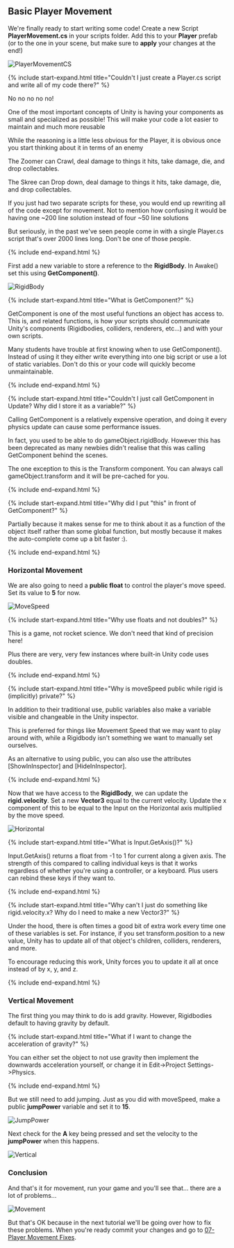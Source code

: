 ## Basic Player Movement

We're finally ready to start writing some code! Create a new Script **PlayerMovement.cs** in your scripts folder. Add this to your **Player** prefab (or to the one in your scene, but make sure to **apply** your changes at the end!)

![PlayerMovementCS](./06/PlayerMovementCS.PNG)

{% include start-expand.html title="Couldn't I just create a Player.cs script and write all of my code there?" %}
<p>No no no no no!</p>
<p>One of the most important concepts of Unity is having your components as small and specialized as possible! This will make your code a lot easier to maintain and much more reusable</p>
<p>While the reasoning is a little less obvious for the Player, it is obvious once you start thinking about it in terms of an enemy</p>
<p>The Zoomer can Crawl, deal damage to things it hits, take damage, die, and drop collectables.</p>
<p>The Skree can Drop down, deal damage to things it hits, take damage, die, and drop collectables.</p>
<p>If you just had two separate scripts for these, you would end up rewriting all of the code except for movement. Not to mention how confusing it would be having one ~200 line solution instead of four ~50 line solutions</p>
<p>But seriously, in the past we've seen people come in with a single Player.cs script that's over 2000 lines long. Don't be one of those people.</p>
{% include end-expand.html %}

First add a new variable to store a reference to the **RigidBody**. In Awake() set this using **GetComponent()**.

![RigidBody](./06/RigidBody.PNG)

{% include start-expand.html title="What is GetComponent?" %}
<p>GetComponent is one of the most useful functions an object has access to. This is, and related functions, is how your scripts should communicate Unity's components (Rigidbodies, colliders, renderers, etc...) and with your own scripts.</p>
<p>Many students have trouble at first knowing when to use GetComponent(). Instead of using it they either write everything into one big script or use a lot of static variables. Don't do this or your code will quickly become unmaintainable.</p>
{% include end-expand.html %}

{% include start-expand.html title="Couldn't I just call GetComponent in Update? Why did I store it as a variable?" %}
<p>Calling GetComponent is a relatively expensive operation, and doing it every physics update can cause some performance issues.</p>
<p>In fact, you used to be able to do gameObject.rigidBody. However this has been deprecated as many newbies didn't realise that this was calling GetComponent behind the scenes.</p>
<p>The one exception to this is the Transform component. You can always call gameObject.transform and it will be pre-cached for you.</p>
{% include end-expand.html %}

{% include start-expand.html title="Why did I put \"this\" in front of GetComponent?" %}
<p>Partially because it makes sense for me to think about it as a function of the object itself rather than some global function, but mostly because it makes the auto-complete come up a bit faster :).</p>
{% include end-expand.html %}

### Horizontal Movement

We are also going to need a **public float** to control the player's move speed. Set its value to **5** for now.

![MoveSpeed](./06/MoveSpeed.PNG)

{% include start-expand.html title="Why use floats and not doubles?" %}
<p>This is a game, not rocket science. We don't need that kind of precision here!</p>
<p>Plus there are very, very few instances where built-in Unity code uses doubles.</p>
{% include end-expand.html %}

{% include start-expand.html title="Why is moveSpeed public while rigid is (implicitly) private?" %}
<p>In addition to their traditional use, public variables also make a variable visible and changeable in the Unity inspector.</p>
<p>This is preferred for things like Movement Speed that we may want to play around with, while a Rigidbody isn't something we want to manually set ourselves.</p>
<p>As an alternative to using public, you can also use the attributes [ShowInInspector] and [HideInInspector].</p>
{% include end-expand.html %}

Now that we have access to the **RigidBody**, we can update the **rigid.velocity**. Set a new **Vector3** equal to the current velocity. Update the x component of this to be equal to the Input on the Horizontal axis multiplied by the move speed.

![Horizontal](./06/Horizontal.PNG)

{% include start-expand.html title="What is Input.GetAxis()?" %}
<p>Input.GetAxis() returns a float from -1 to 1 for current along a given axis. The strength of this compared to calling individual keys is that it works regardless of whether you're using a controller, or a keyboard. Plus users can rebind these keys if they want to.</p>
{% include end-expand.html %}

{% include start-expand.html title="Why can't I just do something like rigid.velocity.x? Why do I need to make a new Vector3?" %}
<p>Under the hood, there is often times a good bit of extra work every time one of these variables is set. For instance, if you set transform.position to a new value, Unity has to update all of that object's children, colliders, renderers, and more.</p>
<p>To encourage reducing this work, Unity forces you to update it all at once instead of by x, y, and z.</p>
{% include end-expand.html %}


### Vertical Movement

The first thing you may think to do is add gravity. However, Rigidbodies default to having gravity by default.

{% include start-expand.html title="What if I want to change the acceleration of gravity?" %}
<p>You can either set the object to not use gravity then implement the downwards acceleration yourself, or change it in Edit->Project Settings->Physics.</p>
{% include end-expand.html %}

But we still need to add jumping. Just as you did with moveSpeed, make a public **jumpPower** variable and set it to **15**.

![JumpPower](./06/JumpPower.PNG)

Next check for the **A** key being pressed and set the velocity to the **jumpPower** when this happens.

![Vertical](./06/Vertical.PNG)

### Conclusion

And that's it for movement, run your game and you'll see that... there are a lot of problems...

![Movement](./06/Movement.GIF)

But that's OK because in the next tutorial we'll be going over how to fix these problems. When you're ready commit your changes and go to [07-Player Movement Fixes](./07-PlayerMovementFixes).